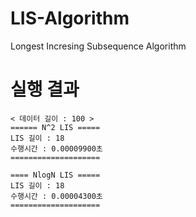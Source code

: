 # LIS-Algorithm
Longest Incresing Subsequence Algorithm

# 실행 결과
```
< 데이터 길이 : 100 >
====== N^2 LIS =====
LIS 길이 : 18
수행시간 : 0.00009900초
====================

==== NlogN LIS =====
LIS 길이 : 18
수행시간 : 0.00004300초
====================
```
